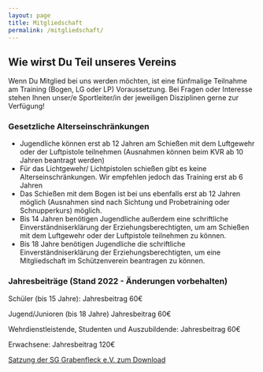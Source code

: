```yaml
---
layout: page
title: Mitgliedschaft
permalink: /mitgliedschaft/
---
```

## Wie wirst Du Teil unseres Vereins

Wenn Du Mitglied bei uns werden möchten, ist eine fünfmalige Teilnahme am Training (Bogen, LG oder LP) Voraussetzung. Bei Fragen oder Interesse stehen Ihnen unser/e Sportleiter/in der jeweiligen Disziplinen gerne zur Verfügung!

### Gesetzliche Alterseinschränkungen

* Jugendliche können erst ab 12 Jahren am Schießen mit dem Luftgewehr oder der Luftpistole teilnehmen (Ausnahmen können beim KVR ab 10 Jahren beantragt werden)
* Für das Lichtgewehr/ Lichtpistolen schießen gibt es keine Alterseinschränkungen. Wir empfehlen jedoch das Training erst ab 6 Jahren 
* Das Schießen mit dem Bogen ist bei uns ebenfalls erst ab 12 Jahren möglich (Ausnahmen sind nach Sichtung und Probetraining oder Schnupperkurs) möglich.
* Bis 14 Jahren benötigen Jugendliche außerdem eine schriftliche Einverständniserklärung der Erziehungsberechtigten, um am Schießen mit dem Luftgewehr oder der Luftpistole teilnehmen zu können.
* Bis 18 Jahre benötigen Jugendliche die schriftliche Einverständniserklärung der Erziehungsberechtigten, um eine Mitgliedschaft im Schützenverein beantragen zu können.

### Jahresbeiträge (Stand 2022 - Änderungen vorbehalten)

Schüler (bis 15 Jahre):  Jahresbeitrag 60€

Jugend/Junioren (bis 18 Jahre) Jahresbeitrag 60€

Wehrdienstleistende, Studenten und Auszubildende: Jahresbeitrag 60€

Erwachsene: Jahresbeitrag 120€

[Satzung der SG Grabenfleck e.V. zum Download](/images/uploads/satzung_sggrabenfleck.pdf)